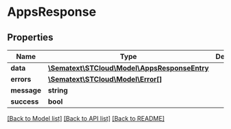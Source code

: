 # AppsResponse

## Properties
| Name        | Type                                                                  | Description | Notes      |
| ----------- | --------------------------------------------------------------------- | ----------- | ---------- |
| **data**    | [**\Sematext\STCloud\Model\AppsResponseEntry**](AppsResponseEntry.md) |             | [optional] |
| **errors**  | [**\Sematext\STCloud\Model\Error[]**](Error.md)                       |             | [optional] |
| **message** | **string**                                                            |             | [optional] |
| **success** | **bool**                                                              |             | [optional] |

[[Back to Model list]](../../README.md#documentation-for-models) [[Back to API list]](../../README.md#documentation-for-api-endpoints) [[Back to README]](../../README.md)
